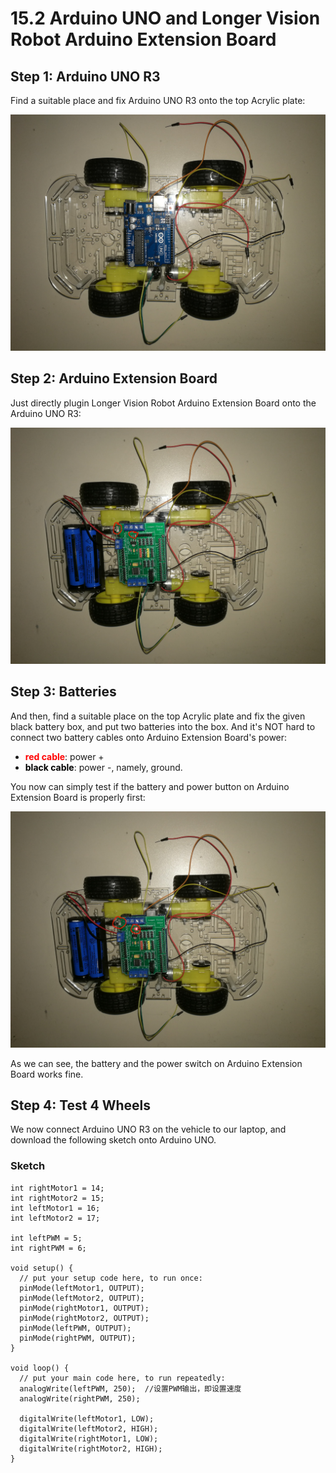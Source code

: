 # 15.2 Arduino UNO and Longer Vision Robot Arduino Extension Board


## Step 1: Arduino UNO R3

Find a suitable place and fix Arduino UNO R3 onto the top Acrylic plate:

![Image](../../Examples/longervisionrobot/assemble_lvrarduino_01.jpg)


## Step 2:  Arduino Extension Board

Just directly plugin Longer Vision Robot Arduino Extension Board onto the Arduino UNO R3:

![Image](../../Examples/longervisionrobot/assemble_lvrarduino_02.jpg)


## Step 3: Batteries

And then, find a suitable place on the top Acrylic plate and fix the given black battery box, and put two batteries into the box. And it's NOT hard to connect two battery cables onto Arduino Extension Board's power:
* **<span style="color:red">red cable</span>**: power +
* **<span style="color:black">black cable</span>**: power -, namely, ground.

You now can simply test if the battery and power button on Arduino Extension Board is properly first:

![Image](../../Examples/longervisionrobot/assemble_lvrarduino_03.jpg)

As we can see, the battery and the power switch on Arduino Extension Board works fine.


## Step 4: Test 4 Wheels

We now connect Arduino UNO R3 on the vehicle to our laptop, and download the following sketch onto Arduino UNO. 

### Sketch

```
int rightMotor1 = 14;
int rightMotor2 = 15;
int leftMotor1 = 16;
int leftMotor2 = 17;

int leftPWM = 5;
int rightPWM = 6;

void setup() {
  // put your setup code here, to run once:
  pinMode(leftMotor1, OUTPUT);
  pinMode(leftMotor2, OUTPUT);
  pinMode(rightMotor1, OUTPUT);
  pinMode(rightMotor2, OUTPUT);
  pinMode(leftPWM, OUTPUT);
  pinMode(rightPWM, OUTPUT);
}

void loop() {
  // put your main code here, to run repeatedly:
  analogWrite(leftPWM, 250);  //设置PWM输出，即设置速度
  analogWrite(rightPWM, 250);

  digitalWrite(leftMotor1, LOW);
  digitalWrite(leftMotor2, HIGH);
  digitalWrite(rightMotor1, LOW);
  digitalWrite(rightMotor2, HIGH);
}
```